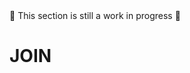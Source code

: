 <div class="alert alert-warning text-center" role="alert">
    🚧 This section is still a work in progress 🚧
</div>

# JOIN